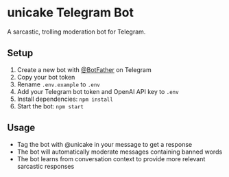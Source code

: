 # unicake Telegram Bot

A sarcastic, trolling moderation bot for Telegram.

## Setup

1. Create a new bot with [@BotFather](https://t.me/botfather) on Telegram
2. Copy your bot token
3. Rename `.env.example` to `.env`
4. Add your Telegram bot token and OpenAI API key to `.env`
5. Install dependencies: `npm install`
6. Start the bot: `npm start`

## Usage

- Tag the bot with @unicake in your message to get a response
- The bot will automatically moderate messages containing banned words
- The bot learns from conversation context to provide more relevant sarcastic responses